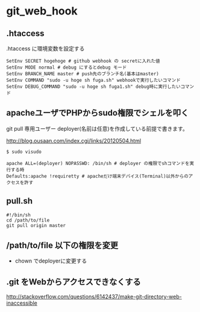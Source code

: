 # git_web_hook

## .htaccess
.htaccess に環境変数を設定する
```
SetEnv SECRET hogehoge # github webhook の secretに入れた値
SetEnv MODE normal # debug にするとdebug モード
SetEnv BRANCH_NAME master # push先のブランチ名(基本はmaster)
SetEnv COMMAND "sudo -u hoge sh fuga.sh" webhookで実行したいコマンド
SetEnv DEBUG_COMMAND "sudo -u hoge sh fuga1.sh" debug時に実行したいコマンド
```
## apacheユーザでPHPからsudo権限でシェルを叩く
git pull 専用ユーザー deployer(名前は任意)を作成している前提で書きます。

http://blog.ousaan.com/index.cgi/links/20120504.html

```
$ sudo visudo 
```
```
apache ALL=(deployer) NOPASSWD: /bin/sh # deployer の権限でshコマンドを実行する時
Defaults:apache !requiretty # apacheだけ端末デバイス(Terminal)以外からのアクセスを許す
```

## pull.sh
```
#!/bin/sh
cd /path/to/file
git pull origin master
```

## /path/to/file 以下の権限を変更

- chown でdeployerに変更する


## .git をWebからアクセスできなくする

http://stackoverflow.com/questions/6142437/make-git-directory-web-inaccessible

